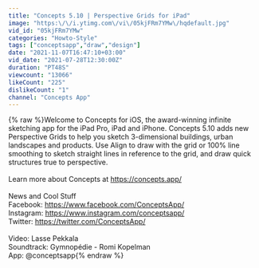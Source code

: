 ```yaml
---
title: "Concepts 5.10 | Perspective Grids for iPad"
image: "https:\/\/i.ytimg.com\/vi\/05kjFRm7YMw\/hqdefault.jpg"
vid_id: "05kjFRm7YMw"
categories: "Howto-Style"
tags: ["conceptsapp","draw","design"]
date: "2021-11-07T16:47:10+03:00"
vid_date: "2021-07-28T12:30:00Z"
duration: "PT48S"
viewcount: "13066"
likeCount: "225"
dislikeCount: "1"
channel: "Concepts App"
---
```

{% raw %}Welcome to Concepts for iOS, the award-winning infinite sketching app for the iPad Pro, iPad and iPhone. Concepts 5.10 adds new Perspective Grids to help you sketch 3-dimensional buildings, urban landscapes and products. Use Align to draw with the grid or 100% line smoothing to sketch straight lines in reference to the grid, and draw quick structures true to perspective.<br /><br />Learn more about Concepts at <a rel="nofollow" target="blank" href="https://concepts.app/">https://concepts.app/</a><br /><br />News and Cool Stuff<br />Facebook: <a rel="nofollow" target="blank" href="https://www.facebook.com/ConceptsApp/">https://www.facebook.com/ConceptsApp/</a><br />Instagram: <a rel="nofollow" target="blank" href="https://www.instagram.com/conceptsapp/">https://www.instagram.com/conceptsapp/</a><br />Twitter: <a rel="nofollow" target="blank" href="https://twitter.com/ConceptsApp/">https://twitter.com/ConceptsApp/</a><br /><br />Video: Lasse Pekkala<br />Soundtrack: Gymnopédie - Romi Kopelman<br />App: @conceptsapp{% endraw %}
